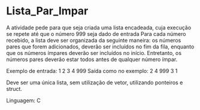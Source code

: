 # Lista_Par_Impar
A atividade pede para que seja criada uma lista encadeada, cuja execução se repete até que o número 999 seja dado de entrada
Para cada número recebido, a lista deve ser organizada da seguinte maneira: os números pares que forem adicionados, deverão ser incluídos
no fim da fila, enquanto que os números ímpares deverão ser incluídos no início. Entretanto, os números pares deverão estar todos antes de
qualquer número ímpar.

Exemplo de entrada:  1   2   3   4   999
Saída como no exemplo: 2 4 999 3 1

Deve ser uma única lista, sem utilização de vetor, utilizando ponteiros e struct.

Linguagem: C
